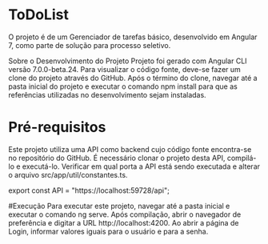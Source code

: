 # ToDoList
O projeto é de um Gerenciador de tarefas básico, desenvolvido em Angular 7, como parte de solução para processo seletivo.

Sobre o Desenvolvimento do Projeto
Projeto foi gerado com Angular CLI versão 7.0.0-beta.24. Para visualizar o código fonte, deve-se fazer um clone do projeto através do GitHub. Após o término do clone, navegar até a pasta inicial do projeto e executar o comando npm install para que as referências utilizadas no desenvolvimento sejam instaladas.

# Pré-requisitos
Este projeto utiliza uma API como backend cujo código fonte encontra-se no repositório do GitHub. É necessário clonar o projeto desta API, compilá-lo e executá-lo. Verificar em qual porta a API está sendo executada e alterar o arquivo src/app/util/constantes.ts.

export const API = "https://localhost:59728/api";

#Execução
Para executar este projeto, navegar até a pasta inicial e executar o comando ng serve. Após compilação, abrir o navegador de preferência e digitar a URL http://localhost:4200. Ao abrir a página de Login, informar valores iguais para o usuário e para a senha.
